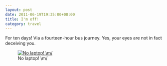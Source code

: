 ```yaml
---
layout: post
date: 2011-06-19T19:35:00+08:00
title: I'm off!
category: travel
---
```


For ten days! Via a fourteen-hour bus journey. Yes, your eyes are not in fact deceiving you.

<figure>
	<a rel="lightbox" href="http://1.bp.blogspot.com/-T1UCr2T8SJk/Tf3e5KvnhvI/AAAAAAAAASo/Wsx__iNT07k/s1600/DSC04356.JPG">
		<img src="http://1.bp.blogspot.com/-T1UCr2T8SJk/Tf3e5KvnhvI/AAAAAAAAASo/Wsx__iNT07k/s1600/DSC04356.JPG" alt="No laptop! \m/">
	</a>
	<figcaption>No laptop! \m/</figcaption>
</figure>
